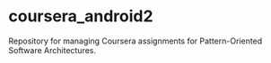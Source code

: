 coursera_android2
=================

Repository for managing Coursera assignments for Pattern-Oriented Software Architectures.
